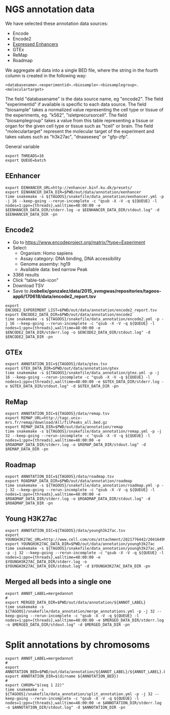 # NGS annotation data

We have selected these annotation data sources:

- Encode
- Encode2
- [Expressed Enhancers](http://enhancer.binf.ku.dk/presets/)
- GTEx
- ReMap
- Roadmap

We aggregate all data into a single BED file, where the string in the fourth column is created in the following way:

~~~
<databasename>.<experimentid>.<biosample>-<biosamplegroup>.<moleculartarget>
~~~

The field "databasename" is the data source name, eg "encode2".
The field "experimentid" if available is specific to each data source.
The field "biosample" takes a normalized value representing the cell type or tissue of the experiments, eg. "k562", "isletprecursorcell".
The field "biosamplegroup" takes a value from this table representing a tissue or organ for the given cell type or tissue such as "tcell" or brain.
The field "moleculartarget" represent the molecular target of the experiment and takes values such as "h3k27ac", "dnaaseseq" or "gfp-zfp".

General variable

~~~
export THREADS=16
export QUEUE=batch
~~~

## EEnhancer

~~~
export EENHANCER_URL=http://enhancer.binf.ku.dk/presets/
export EENHANCER_DATA_DIR=$PWD/out/data/annotation/eenhancer
time snakemake -s ${TAGOOS}/snakefile/data_annotation/eenhancer.yml -p -j 16 --keep-going --rerun-incomplete -c "qsub -X -V -q ${QUEUE} -l nodes=1:ppn={threads},walltime=48:00:00 -e $EENHANCER_DATA_DIR/stderr.log -o $EENHANCER_DATA_DIR/stdout.log" -d $EENHANCER_DATA_DIR -pn
~~~

## Encode2

- Go to https://www.encodeproject.org/matrix/?type=Experiment
- Select:
    * Organism: Homo sapiens
    * Assay category: DNA binding, DNA accessibility
    * Genome assemby: hg19
    * Available data: bed narrow Peak
- 3366 results
- Click "table-tab-icon"
- Download TSV
- Save to __/cobelix/gonzalez/data/2015_svmgwas/repositories/tagoos-appli/170618/data/encode2_report.tsv__

~~~
export ENCODE2_EXPERIMENT_LIST=$PWD/out/data/annotation/encode2_report.tsv
export ENCODE2_DATA_DIR=$PWD/out/data/annotation/encode2
time snakemake -s ${TAGOOS}/snakefile/data_annotation/encode2.yml -p -j 16 --keep-going --rerun-incomplete -c "qsub -X -V -q ${QUEUE} -l nodes=1:ppn={threads},walltime=48:00:00 -e $ENCODE2_DATA_DIR/stderr.log -o $ENCODE2_DATA_DIR/stdout.log" -d $ENCODE2_DATA_DIR -pn
~~~

## GTEx

~~~
export ANNOTATION_DIC=${TAGOOS}/data/gtex.tsv
export GTEX_DATA_DIR=$PWD/out/data/annotation/gtex
time snakemake -s ${TAGOOS}/snakefile/data_annotation/gtex.yml -p -j 16 --keep-going --rerun-incomplete -c "qsub -X -V -q ${QUEUE} -l nodes=1:ppn={threads},walltime=48:00:00 -e $GTEX_DATA_DIR/stderr.log -o $GTEX_DATA_DIR/stdout.log" -d $GTEX_DATA_DIR -pn
~~~

## ReMap

~~~
export ANNOTATION_DIC=${TAGOOS}/data/remap.tsv
export REMAP_URL=http://tagc.univ-mrs.fr/remap/download/All/filPeaks_all.bed.gz
export REMAP_DATA_DIR=$PWD/out/data/annotation/remap
time snakemake -s ${TAGOOS}/snakefile/data_annotation/remap.yml -p -j 32 --keep-going --rerun-incomplete -c "qsub -X -V -q ${QUEUE} -l nodes=1:ppn={threads},walltime=48:00:00 -e $ROADMAP_DATA_DIR/stderr.log -o $REMAP_DATA_DIR/stdout.log" -d $REMAP_DATA_DIR -pn
~~~

## Roadmap

~~~
export ANNOTATION_DIC=${TAGOOS}/data/roadmap.tsv
export ROADMAP_DATA_DIR=$PWD/out/data/annotation/roadmap
time snakemake -s ${TAGOOS}/snakefile/data_annotation/roadmap.yml -p -j 32 --keep-going --rerun-incomplete -c "qsub -X -V -q ${QUEUE} -l nodes=1:ppn={threads},walltime=48:00:00 -e $ROADMAP_DATA_DIR/stderr.log -o $ROADMAP_DATA_DIR/stdout.log" -d $ROADMAP_DATA_DIR -pn
~~~

## Young H3K27ac

~~~
export ANNOTATION_DIC=${TAGOOS}/data/youngh3k27ac.tsv
export YOUNGH3K27AC_URL=http://www.cell.com/cms/attachment/2021776442/2041649929/mmc8.zip
export YOUNGH3K27AC_DATA_DIR=$PWD/out/data/annotation/youngh3k27ac
time snakemake -s ${TAGOOS}/snakefile/data_annotation/youngh3k27ac.yml -p -j 32 --keep-going --rerun-incomplete -c "qsub -X -V -q ${QUEUE} -l nodes=1:ppn={threads},walltime=48:00:00 -e $YOUNGH3K27AC_DATA_DIR/stderr.log -o $YOUNGH3K27AC_DATA_DIR/stdout.log" -d $YOUNGH3K27AC_DATA_DIR -pn
~~~

## Merged all beds into a single one

~~~
export ANNOT_LABEL=mergedannot
#
export MERGED_DATA_DIR=$PWD/out/data/annotation/${ANNOT_LABEL}
time snakemake -s ${TAGOOS}/snakefile/data_annotation/merge_annotations.yml -p -j 32 --keep-going --rerun-incomplete -c "qsub -X -V -q ${QUEUE} -l nodes=1:ppn={threads},walltime=48:00:00 -e $MERGED_DATA_DIR/stderr.log -o $MERGED_DATA_DIR/stdout.log" -d $MERGED_DATA_DIR -pn
~~~

# Split annotations by chromosoms

~~~
export ANNOT_LABEL=mergedannot
#
export ANNOTATION_BED=$PWD/out/data/annotation/${ANNOT_LABEL}/${ANNOT_LABEL}.bed
export ANNOTATION_DIR=$(dirname ${ANNOTATION_BED})
#
export CHROM="$(seq 1 22)"
time snakemake -s ${TAGOOS}/snakefile/data_annotation/split_annotation.yml -p -j 32 --keep-going --rerun-incomplete -c "qsub -X -V -q ${QUEUE} -l nodes=1:ppn={threads},walltime=48:00:00 -e $ANNOTATION_DIR/stderr.log -o $ANNOTATION_DIR/stdout.log" -d $ANNOTATION_DIR -pn
~~~


